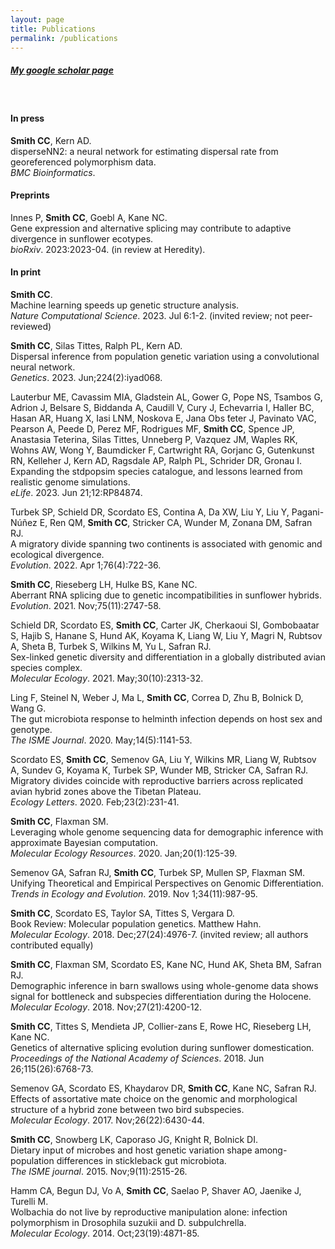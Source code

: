 ```yaml
---
layout: page
title: Publications
permalink: /publications
---
```


##### [My google scholar page](https://scholar.google.com/citations?user=ZHHGVn8AAAAJ&hl=en)
&nbsp;
&nbsp;


#### In press
**Smith CC**, Kern AD.\
disperseNN2: a neural network for estimating dispersal rate from georeferenced polymorphism data.\
*BMC Bioinformatics*.

#### Preprints
Innes P, **Smith CC**, Goebl A, Kane NC.\
Gene expression and alternative splicing may contribute to adaptive divergence in sunflower ecotypes.\
*bioRxiv*. 2023:2023-04. (in review at Heredity).

#### In print
**Smith CC**.\
Machine learning speeds up genetic structure analysis.\
*Nature Computational Science*. 2023. Jul 6:1-2. (invited review; not peer-reviewed)

**Smith CC**, Silas Tittes, Ralph PL, Kern AD.\
Dispersal inference from population genetic variation using a convolutional neural network.\
*Genetics*. 2023. Jun;224(2):iyad068.

Lauterbur ME, Cavassim MIA, Gladstein AL, Gower G, Pope NS, Tsambos G, Adrion J, Belsare S, Biddanda A, Caudill V, Cury J, Echevarria I, Haller BC, Hasan AR, Huang X, Iasi LNM, Noskova E, Jana Obs ̆teter J, Pavinato VAC, Pearson A, Peede D, Perez MF, Rodrigues MF, **Smith CC**, Spence JP, Anastasia Teterina, Silas Tittes, Unneberg P, Vazquez JM, Waples RK, Wohns AW, Wong Y, Baumdicker F, Cartwright RA, Gorjanc G, Gutenkunst RN, Kelleher J, Kern AD, Ragsdale AP, Ralph PL, Schrider DR, Gronau I.\
Expanding the stdpopsim species catalogue, and lessons learned from realistic genome simulations.\
*eLife*. 2023. Jun 21;12:RP84874.

Turbek SP, Schield DR, Scordato ES, Contina A, Da XW, Liu Y, Liu Y, Pagani-Núñez E, Ren QM, **Smith CC**, Stricker CA, Wunder M, Zonana DM, Safran RJ.\
A migratory divide spanning two continents is associated with genomic and ecological divergence.\
*Evolution*. 2022. Apr 1;76(4):722-36.

**Smith CC**, Rieseberg LH, Hulke BS, Kane NC.\
Aberrant RNA splicing due to genetic incompatibilities in sunflower hybrids.\
*Evolution*. 2021. Nov;75(11):2747-58.

Schield DR, Scordato ES, **Smith CC**, Carter JK, Cherkaoui SI, Gombobaatar S, Hajib S, Hanane S, Hund AK, Koyama K, Liang W, Liu Y, Magri N, Rubtsov A, Sheta B, Turbek S, Wilkins M, Yu L, Safran RJ.\
Sex-linked genetic diversity and differentiation in a globally distributed avian species complex.\
*Molecular Ecology*. 2021. May;30(10):2313-32.

Ling F, Steinel N, Weber J, Ma L, **Smith CC**, Correa D, Zhu B, Bolnick D, Wang G.\
The gut microbiota response to helminth infection depends on host sex and genotype.\
*The ISME Journal*. 2020. May;14(5):1141-53.

Scordato ES, **Smith CC**, Semenov GA, Liu Y, Wilkins MR, Liang W, Rubtsov A, Sundev G, Koyama K, Turbek SP, Wunder MB, Stricker CA, Safran RJ.\
Migratory divides coincide with reproductive barriers across replicated avian hybrid zones above the Tibetan Plateau.\
*Ecology Letters*. 2020. Feb;23(2):231-41.

**Smith CC**, Flaxman SM.\
Leveraging whole genome sequencing data for demographic inference with approximate Bayesian computation.\
*Molecular Ecology Resources*. 2020. Jan;20(1):125-39.

Semenov GA, Safran RJ, **Smith CC**, Turbek SP, Mullen SP, Flaxman SM.\
Unifying Theoretical and Empirical Perspectives on Genomic Differentiation.\
*Trends in Ecology and Evolution*. 2019. Nov 1;34(11):987-95.

**Smith CC**, Scordato ES, Taylor SA, Tittes S, Vergara D.\
Book Review: Molecular population genetics. Matthew Hahn.\
*Molecular Ecology*. 2018. Dec;27(24):4976-7. (invited review; all authors contributed equally)

**Smith CC**, Flaxman SM, Scordato ES, Kane NC, Hund AK, Sheta BM, Safran RJ.\
Demographic inference in barn swallows using whole-genome data shows signal for bottleneck and subspecies differentiation during the Holocene.\
*Molecular Ecology*. 2018. Nov;27(21):4200-12.

**Smith CC**, Tittes S, Mendieta JP, Collier-zans E, Rowe HC, Rieseberg LH, Kane NC.\
Genetics of alternative splicing evolution during sunflower domestication.\
*Proceedings of the National Academy of Sciences*. 2018. Jun 26;115(26):6768-73.

Semenov GA, Scordato ES, Khaydarov DR, **Smith CC**, Kane NC, Safran RJ.\
Effects of assortative mate choice on the genomic and morphological structure of a hybrid zone between two bird subspecies.\
*Molecular Ecology*. 2017. Nov;26(22):6430-44.

**Smith CC**, Snowberg LK, Caporaso JG, Knight R, Bolnick DI.\
Dietary input of microbes and host genetic variation shape among-population differences in stickleback gut microbiota.\
*The ISME journal*. 2015. Nov;9(11):2515-26.

Hamm CA, Begun DJ, Vo A, **Smith CC**, Saelao P, Shaver AO, Jaenike J, Turelli M.\
Wolbachia do not live by reproductive manipulation alone: infection polymorphism in Drosophila suzukii and D. subpulchrella.\
*Molecular Ecology*. 2014. Oct;23(19):4871-85.
